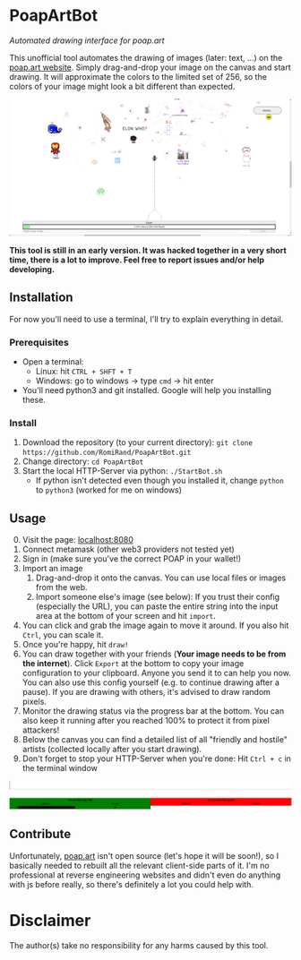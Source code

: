 # PoapArtBot
_Automated drawing interface for poap.art_

This unofficial tool automates the drawing of images (later: text, ...) on the [poap.art website](poap.art).
Simply drag-and-drop your image on the canvas and start drawing. It will approximate the colors to the limited set of 256,
so the colors of your image might look a bit different than expected.

![Poap.art bot user interface](doc/main.png "Poap.art bot user interface")

__This tool is still in an early version. It was hacked together in a very short time, there is a lot to improve.
Feel free to report issues and/or help developing.__

## Installation
For now you'll need to use a terminal, I'll try to explain everything in detail.
### Prerequisites
- Open a terminal:
  - Linux: hit `CTRL + SHFT + T`
  - Windows: go to windows -> type `cmd` -> hit enter
- You'll need python3 and git installed. Google will help you installing these.

### Install
1. Download the repository (to your current directory): `git clone https://github.com/RomiRand/PoapArtBot.git`
2. Change directory: `cd PoapArtBot`
2. Start the local HTTP-Server via python: `./StartBot.sh`
   - If python isn't detected even though you installed it, change `python` to `python3` (worked for me on windows)

## Usage
0. Visit the page: [localhost:8080](localhost:8080)
1. Connect metamask (other web3 providers not tested yet)
2. Sign in (make sure you've the correct POAP in your wallet!)
3. Import an image
   1. Drag-and-drop it onto the canvas. You can use local files or images from the web.
   2. Import someone else's image (see below): If you trust their config (especially the URL),
      you can paste the entire string into the input area at the bottom of your screen and hit `import`.
3. You can click and grab the image again to move it around. If you also hit `Ctrl`, you can scale it.
4. Once you're happy, hit `draw!`
5. You can draw together with your friends (__Your image needs to be from the internet__). Click `Export`
   at the bottom to copy your image configuration to your clipboard. Anyone you send it to can help you now.
   You can also use this config yourself (e.g. to continue drawing after a pause).
   If you are drawing with others, it's advised to draw random pixels.
6. Monitor the drawing status via the progress bar at the bottom. You can also keep it running after you reached
   100% to protect it from pixel attackers!
7. Below the canvas you can find a detailed list of all "friendly and hostile" artists
   (collected locally after you start drawing).
8. Don't forget to stop your HTTP-Server when you're done: Hit `Ctrl + c` in the terminal window

![Bot drawing statistics](doc/stats.png "Bot drawing statistics")

## Contribute
Unfortunately, [poap.art](poap.art) isn't open source (let's hope it will be soon!),
so I basically needed to rebuilt all the relevant client-side parts of it.
I'm no professional at reverse engineering websites and didn't even do anything with js before really,
so there's definitely a lot you could help with.

# Disclaimer
The author(s) take no responsibility for any harms caused by this tool.
